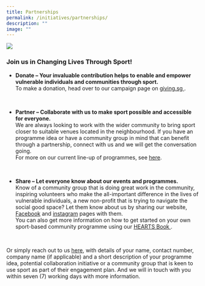 ```yaml
---
title: Partnerships
permalink: /initiatives/partnerships/
description: ""
image: ""
---
```

![](/images/Website-Hero-Banner.jpg)

### Join us in Changing Lives Through Sport!

* **Donate  – Your invaluable contribution helps to enable and empower vulnerable individuals and communities through sport.** 
<br> To make a donation, head over to our campaign page on [giving.sg ](https://www.giving.sg/vision2030/sportcares2023). 
<br>

* **Partner – Collaborate with us to make sport possible and accessible for everyone.** 
<br> We are always looking to work with the wider community to bring sport closer to suitable venues located in the neighbourhood. If you have an programme idea or have a community group in mind that can benefit through a partnership, connect with us and we will get the conversation going. 
<br> For more on our current line-up of programmes, see [here](https://sportcares.sportsingapore.gov.sg/programmes/children-and-youth/). 
<br> 

* **Share – Let everyone know about our events and programmes.** 
<br> Know of a community group that is doing great work in the community, inspiring volunteers who make the all-important difference in the lives of vulnerable individuals, a new non-profit that is trying to navigate the social good space? Let them know about us by sharing our website, [Facebook](https://www.facebook.com/SportCaresSG) and [instagram](https://www.instagram.com/sportcares/) pages with them. 
<br> You can also get more information on how to get started on your own sport-based community programme using our [HEARTS Book ](https://sportcares.sportsingapore.gov.sg/initiatives/heartsbook/). 
<br> 

Or simply reach out to us [here](mailto:sportcares@sport.gov.sg), with details of your name, contact number, company name (if applicable) and a short description of your programme idea, potential collaboration initiative or a community group that is keen to use sport as part of their engagement plan. And we will in touch with you within seven (7) working days with more information.